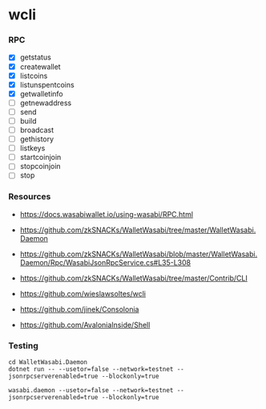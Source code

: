 # wcli

### RPC

- [x] getstatus
- [x] createwallet
- [x] listcoins
- [x] listunspentcoins
- [x] getwalletinfo
- [ ] getnewaddress
- [ ] send
- [ ] build
- [ ] broadcast
- [ ] gethistory
- [ ] listkeys
- [ ] startcoinjoin
- [ ] stopcoinjoin
- [ ] stop

### Resources

- https://docs.wasabiwallet.io/using-wasabi/RPC.html
- https://github.com/zkSNACKs/WalletWasabi/tree/master/WalletWasabi.Daemon
- https://github.com/zkSNACKs/WalletWasabi/blob/master/WalletWasabi.Daemon/Rpc/WasabiJsonRpcService.cs#L35-L308
- https://github.com/zkSNACKs/WalletWasabi/tree/master/Contrib/CLI

- https://github.com/wieslawsoltes/wcli
- https://github.com/jinek/Consolonia
- https://github.com/AvaloniaInside/Shell

### Testing

```
cd WalletWasabi.Daemon
dotnet run -- --usetor=false --network=testnet --jsonrpcserverenabled=true --blockonly=true
```

```
wasabi.daemon --usetor=false --network=testnet --jsonrpcserverenabled=true --blockonly=true
```
